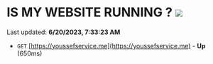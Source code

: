 # IS MY WEBSITE RUNNING ? [![](https://img.shields.io/static/v1?label=Sponsor&message=%E2%9D%A4&logo=GitHub&color=%23fe8e86)](https://github.com/sponsors/<username>)

Last updated: **6/20/2023, 7:33:23 AM**

- `GET` [https://youssefservice.me](https://youssefservice.me) - **Up** (650ms)
